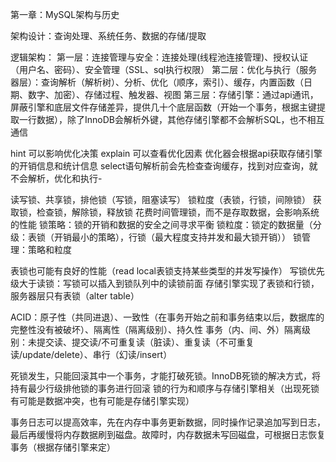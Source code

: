 
第一章：MySQL架构与历史

架构设计：查询处理、系统任务、数据的存储/提取

逻辑架构：
第一层：连接管理与安全：连接处理(线程池连接管理)、授权认证（用户名、密码）、安全管理（SSL、sql执行权限）
第二层：优化与执行（服务器层）：查询解析（解析树）、分析、优化（顺序，索引）、缓存，内置函数（日期、数字、加密）、存储过程、触发器、视图
第三层：存储引擎：通过api通讯，屏蔽引擎和底层文件存储差异，提供几十个底层函数（开始一个事务，根据主键提取一行数据），除了InnoDB会解析外键，其他存储引擎都不会解析SQL，也不相互通信


hint 可以影响优化决策
explain 可以查看优化因素
优化器会根据api获取存储引擎的开销信息和统计信息
select语句解析前会先检查查询缓存，找到对应查询，就不会解析，优化和执行-

读写锁、共享锁，排他锁（写锁，阻塞读写）
锁粒度（表锁，行锁，间隙锁）
获取锁，检查锁，解除锁，释放锁
花费时间管理锁，而不是存取数据，会影响系统的性能
锁策略：锁的开销和数据的安全之间寻求平衡
锁粒度：锁定的数据量（分级：表锁（开销最小的策略），行锁（最大程度支持并发和最大锁开销））
锁管理：策略和粒度

表锁也可能有良好的性能（read local表锁支持某些类型的并发写操作）
写锁优先级大于读锁：写锁可以插入到锁队列中的读锁前面
存储引擎实现了表锁和行锁，服务器层只有表锁（alter table）

ACID：原子性（共同进退）、一致性（在事务开始之前和事务结束以后，数据库的完整性没有被破坏）、隔离性（隔离级别）、持久性
事务（内、间、外）隔离级别：未提交读、提交读/不可重复读（脏读）、重复读（不可重复读/update/delete）、串行（幻读/insert）

死锁发生，只能回滚其中一个事务，才能打破死锁。InnoDB死锁的解决方式，将持有最少行级排他锁的事务进行回滚
锁的行为和顺序与存储引擎相关（出现死锁有可能是数据冲突，也有可能是存储引擎实现）

事务日志可以提高效率，先在内存中事务更新数据，同时操作记录追加写到日志，最后再缓慢将内存数据刷到磁盘。故障时，内存数据未写回磁盘，可根据日志恢复事务（根据存储引擎来定）

